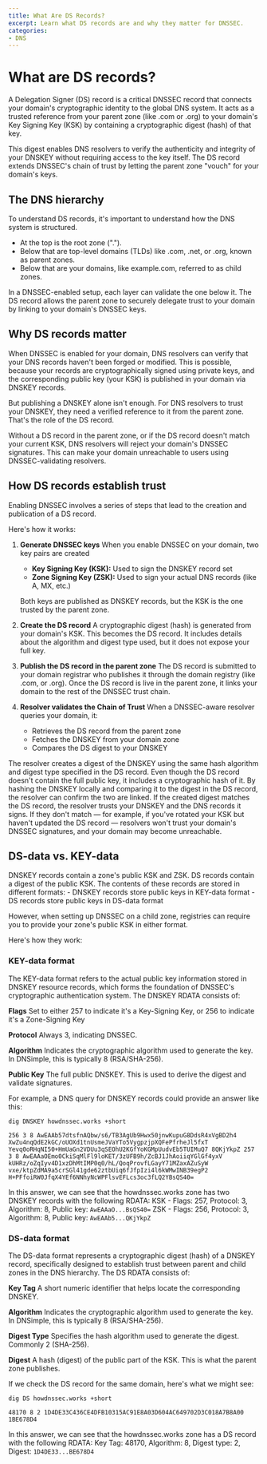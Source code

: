 ```yaml
---
title: What Are DS Records?
excerpt: Learn what DS records are and why they matter for DNSSEC.
categories:
- DNS
---
```


# What are DS records?

A Delegation Signer (DS) record is a critical DNSSEC record that connects your domain's cryptographic identity to the global DNS system. It acts as a trusted reference from your parent zone (like .com or .org) to your domain's Key Signing Key (KSK) by containing a cryptographic digest (hash) of that key.

This digest enables DNS resolvers to verify the authenticity and integrity of your DNSKEY without requiring access to the key itself. The DS record extends DNSSEC's chain of trust by letting the parent zone "vouch" for your domain's keys.

## The DNS hierarchy

To understand DS records, it's important to understand how the DNS system is structured.

- At the top is the root zone (".").
- Below that are top-level domains (TLDs) like .com, .net, or .org, known as parent zones.
- Below that are your domains, like example.com, referred to as child zones.

In a DNSSEC-enabled setup, each layer can validate the one below it. The DS record allows the parent zone to securely delegate trust to your domain by linking to your domain's DNSSEC keys.

## Why DS records matter

When DNSSEC is enabled for your domain, DNS resolvers can verify that your DNS records haven't been forged or modified. This is possible, because your records are cryptographically signed using private keys, and the corresponding public key (your KSK) is published in your domain via DNSKEY records.

But publishing a DNSKEY alone isn't enough. For DNS resolvers to trust your DNSKEY, they need a verified reference to it from the parent zone. That's the role of the DS record.

Without a DS record in the parent zone, or if the DS record doesn't match your current KSK, DNS resolvers will reject your domain's DNSSEC signatures. This can make your domain unreachable to users using DNSSEC-validating resolvers.

## How DS records establish trust

Enabling DNSSEC involves a series of steps that lead to the creation and publication of a DS record. 

Here's how it works:

1. **Generate DNSSEC keys**
    When you enable DNSSEC on your domain, two key pairs are created
   
   - **Key Signing Key (KSK):** Used to sign the DNSKEY record set
   - **Zone Signing Key (ZSK):** Used to sign your actual DNS records (like A, MX, etc.)

    Both keys are published as DNSKEY records, but the KSK is the one trusted by the parent zone.

1. **Create the DS record**
    A cryptographic digest (hash) is generated from your domain's KSK. This becomes the DS record. It includes details about the algorithm and digest type used, but it does not expose your full key.

1. **Publish the DS record in the parent zone**
    The DS record is submitted to your domain registrar who publishes it through the domain registry (like .com, or .org).
Once the DS record is live in the parent zone, it links your domain to the rest of the DNSSEC trust chain.

1. **Resolver validates the Chain of Trust**
    When a DNSSEC-aware resolver queries your domain, it:
    - Retrieves the DS record from the parent zone
    - Fetches the DNSKEY from your domain zone
    - Compares the DS digest to your DNSKEY

The resolver creates a digest of the DNSKEY using the same hash algorithm and digest type specified in the DS record. Even though the DS record doesn't contain the full public key, it includes a cryptographic hash of it. By hashing the DNSKEY locally and comparing it to the digest in the DS record, the resolver can confirm the two are linked.
If the created digest matches the DS record, the resolver trusts your DNSKEY and the DNS records it signs. If they don't match — for example, if you've rotated your KSK but haven't updated the DS record — resolvers won't trust your domain's DNSSEC signatures, and your domain may become unreachable.

## DS-data vs. KEY-data

DNSKEY records contain a zone's public KSK and ZSK. DS records contain a digest of the public KSK. The contents of these records are stored in different formats:
    - DNSKEY records store public keys in KEY-data format
    - DS records store public keys in DS-data format

However, when setting up DNSSEC on a child zone, registries can require you to provide your zone's public KSK in either format. 

Here's how they work:

### KEY-data format

The KEY-data format refers to the actual public key information stored in DNSKEY resource records, which forms the foundation of DNSSEC's cryptographic authentication system. 
The DNSKEY RDATA consists of:

**Flags**
    Set to either 257 to indicate it's a Key-Signing Key, or 256 to indicate it's a Zone-Signing Key

**Protocol**
    Always 3, indicating DNSSEC.

**Algorithm**
    Indicates the cryptographic algorithm used to generate the key. In DNSimple, this is typically 8 (RSA/SHA-256).

**Public Key**
    The full public DNSKEY. This is used to derive the digest and validate signatures.

For example, a DNS query for DNSKEY records could provide an answer like this:

`dig DNSKEY howdnssec.works +short`

`256 3 8 AwEAAb57dtsfnAQbw/s6/TB3AgUb9Hwx50jnwKupuG8DdsR4xVgBD2h4 XwZu4nqQdE2kGC/oUOXd1tnUsmeJVaYTo5VygpzjpXQFePfrheJl5fxT Yevq0oRHqNI50+HmUaGn2VDUu3qSEOhU2KGfYoKGMpUudvEb5TUIMuQ7 8QKjYkpZ
257 3 8 AwEAAaOEmo0CkiSqMlFl9loKET/3zUFB9h/ZcBJ1JhAoiiqYGlGf4yxV kUHRz/oZqIyv4D1xzDhMtIMP0q0/hL/QoqProvfLGayY71MZaxAZuSyW vxe/ktpZdMA9a5crSGl41gde62ztbUiq6fJfpIzi4l6kWMwINB39egP2 H+PFfoiRW0JfqX4YEf6NNhyNcWPFlsvEFLcs3oc3fLQ2YBsQS40=`

In this answer, we can see that the howdnssec.works zone has two DNSKEY records with the following RDATA:
KSK - Flags: 257, Protocol: 3, Algorithm: 8, Public key: `AwEAAaO...BsQS40=`
ZSK - Flags: 256, Protocol: 3, Algorithm: 8, Public key: `AwEAAb5...QKjYkpZ`

### DS-data format

The DS-data format represents a cryptographic digest (hash) of a DNSKEY record, specifically designed to establish trust between parent and child zones in the DNS hierarchy. The DS RDATA consists of:

**Key Tag**
    A short numeric identifier that helps locate the corresponding DNSKEY.

**Algorithm**
    Indicates the cryptographic algorithm used to generate the key. In DNSimple, this is typically 8 (RSA/SHA-256).

**Digest Type**
    Specifies the hash algorithm used to generate the digest. Commonly 2 (SHA-256).

**Digest**
    A hash (digest) of the public part of the KSK. This is what the parent zone publishes.

If we check the DS record for the same domain, here's what we might see:

`dig DS howdnssec.works +short`

`48170 8 2 1D4DE33C436CE4DFB10315AC91E8A03D604AC649702D3C018A7B8A00 1BE678D4`

In this answer, we can see that the howdnssec.works zone has a DS record with the following RDATA:
Key Tag: 48170, Algorithm: 8, Digest type: 2, Digest: `1D4DE33...BE678D4`
